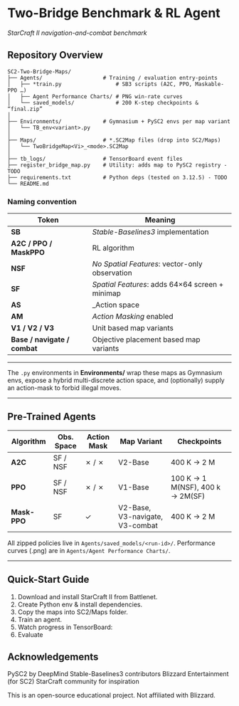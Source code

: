# Two-Bridge Benchmark & RL Agent 
_StarCraft II navigation-and-combat benchmark_

## Repository Overview

```
SC2-Two-Bridge-Maps/
├── Agents/                   # Training / evaluation entry-points
│   ├── *train.py                 # SB3 scripts (A2C, PPO, Maskable-PPO …)
│   ├── Agent Performance Charts/ # PNG win-rate curves
│   └── saved_models/             # 200 K-step checkpoints & “final.zip”
│
├── Environments/             # Gymnasium + PySC2 envs per map variant
│   └── TB_env<variant>.py
│
├── Maps/                     # *.SC2Map files (drop into SC2/Maps)
│   └── TwoBridgeMap<Vi>_<mode>.SC2Map
│
├── tb_logs/                  # TensorBoard event files
├── register_bridge_map.py    # Utility: adds map to PySC2 registry - TODO
├── requirements.txt          # Python deps (tested on 3.12.5) - TODO
└── README.md
```

### Naming convention

| Token | Meaning |
|-------|---------|
| **SB**        | _Stable-Baselines3_ implementation |
| **A2C / PPO / MaskPPO** | RL algorithm |
| **NSF**       | _No Spatial Features_: vector-only observation |
| **SF**        | _Spatial Features_: adds 64×64 screen + minimap |
| **AS**        | _Action space |
| **AM**        | _Action Masking_ enabled |
| **V1 / V2 / V3** | Unit based map variants |
| **Base / navigate / combat** | Objective placement based map variants |

---

The `.py` environments in **Environments/** wrap these maps as Gymnasium envs, expose a hybrid multi-discrete action space, and
(optionally) supply an action-mask to forbid illegal moves.

---

## Pre-Trained Agents

| Algorithm | Obs. Space | Action Mask | Map Variant | Checkpoints |
|-----------|------------|-------------|-------------|-------------|
| **A2C**   | SF / NSF   | ✗ / ✗       | V2-Base | 400 K → 2 M |
| **PPO**   | SF / NSF   | ✗ / ✗       | V1-Base | 100 K → 1 M(NSF), 400 k → 2M(SF)|
| **Mask-PPO** | SF       | ✓           | V2-Base, V3-navigate, V3-combat | 400 K → 2 M |

All zipped policies live in `Agents/saved_models/<run-id>/`.
Performance curves (.png) are in `Agents/Agent Performance Charts/`.

---

## Quick-Start Guide

1. Download and install StarCraft II from Battlenet.
2. Create Python env & install dependencies.
3. Copy the maps into SC2/Maps folder.
4. Train an agent.
5. Watch progress in TensorBoard:
6. Evaluate

## Acknowledgements
PySC2 by DeepMind
Stable-Baselines3 contributors
Blizzard Entertainment (for SC2)
StarCraft community for inspiration

This is an open-source educational project. Not affiliated with Blizzard.